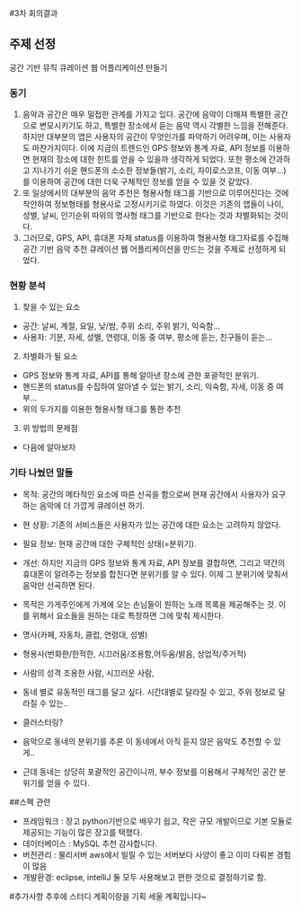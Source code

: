#3차 회의결과

## 주제 선정
공간 기반 뮤직 큐레이션 웹 어플리케이션 만들기

### 동기
1. 음악과 공간은 매우 밀접한 관계를 가지고 있다. 공간에 음악이 더해져 특별한 공간으로 변모시키기도 하고, 특별한 장소에서 듣는 음악 역시 각별한 느낌을 전해준다. 하지만 대부분의 앱은 사용자의 공간이 무엇인가를 파악하기 어려우며, 이는 사용자도 마찬가지이다. 이에 지금의 트렌드인 GPS 정보와 통계 자료, API 정보를 이용하면 현재의 장소에 대한 힌트를 얻을 수 있을까 생각하게 되었다. 또한 평소에 간과하고 지나가기 쉬운 핸드폰의 소소한 정보들(밝기, 소리, 자이로스코프, 이동 여부…)를 이용하여 공간에 대한 더욱 구체적인 정보를 얻을 수 있을 것 같았다.
1. 또 일상에서의 대부분의 음악 추천은 형용사형 태그를 기반으로 이루어진다는 것에 착안하여 정보형태를 형용사로 고정시키기로 하였다. 이것은 기존의 앱들이 나이, 성별, 날씨, 인기순위 따위의 명사형 태그를 기반으로 한다는 것과 차별화되는 것이다.
1. 그러므로, GPS, API, 휴대폰 자체 status를 이용하여 형용사형 태그자료를 수집해 공간 기반 음악 추천 큐레이션 웹 어플리케이션을 만드는 것을 주제로 선정하게 되었다.

### 현황 분석
1. 찾을 수 있는 요소
- 공간: 날씨, 계절, 요일, 낮/밤, 주위 소리, 주위 밝기, 익숙함…
- 사용자: 기분, 자세, 성별, 연령대, 이동 중 여부, 평소에 듣는, 친구들이 듣는...
2. 차별화가 될 요소
- GPS 정보와 통계 자료, API를 통해 알아낸 장소에 관한 포괄적인 분위기.
- 핸드폰의 status를 수집하여 알아낼 수 있는 밝기, 소리, 익숙함, 자세, 이동 중 여부…
- 위의 두가지를 이용한 형용사형 태그를 통한 추천
3. 위 방법의 문제점
- 다음에 알아보자

### 기타 나눴던 말들
- 목적: 공간의 메타적인 요소에 따른 선곡을 함으로써 현재 공간에서 사용자가 요구하는 음악에 더 가깝게 큐레이션 하기.
- 현 상황: 기존의 서비스들은 사용자가 있는 공간에 대한 요소는 고려하지 않았다.
- 필요 정보: 현재 공간에 대한 구체적인 상태(=분위기).
- 개선: 하지만 지금의 GPS 정보와 통계 자료, API 정보를 결합하면, 그리고 약간의 휴대폰이 알려주는 정보를 합친다면 분위기를 알 수 있다. 이제 그 분위기에 맞춰서 음악만 선곡하면 된다.

- 목적은 가게주인에게 가게에 오는 손님들이 원하는 노래 목록을 제공해주는 것. 이를 위해서 요소들을 원하는 대로 특정하면 그에 맞춰 제시한다.

- 명사(카페, 자동차, 클럽, 연령대, 성별)
- 형용사(번화한/한적한, 시끄러움/조용함,어두움/밝음, 상업적/주거적)

- 사람의 성격 조용한 사람, 시끄러운 사람, 

- 동네 별로 유동적인 태그를 달고 싶다. 시간대별로 달라질 수 있고, 주위 정보로 달라질 수 있는..

- 클러스터링?

- 음악으로 동네의 분위기를 추론 이 동네에서 아직 듣지 않은 음악도 추천할 수 있게..
- 근데 동네는 상당히 포괄적인 공간이니까, 부수 정보를 이용해서 구체적인 공간 분위기를 얻을 수 있다.


##스펙 관련
- 프레임워크 : 장고
	python기반으로 배우기 쉽고, 작은 규모 개발이므로 기본 모듈로 제공되는 기능이 많은 장고를 택했다.
- 데이터베이스 : MySQL
	추천 감사합니다.
- 버전관리 : 물리서버
	aws에서 빌릴 수 있는 서버보다 사양이 좋고 이미 다뤄본 경험이 많음
- 개발환경: eclipse, intelliJ 둘 모두 사용해보고 편한 것으로 결정하기로 함.

#추가사항
추후에 스터디 계획이랑을 기획 세울 계획입니다~
